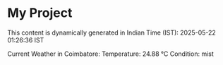 # My Project

This content is dynamically generated in Indian Time (IST): 2025-05-22 01:26:36 IST


Current Weather in Coimbatore:
Temperature: 24.88 °C
Condition: mist
